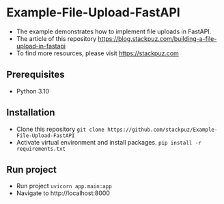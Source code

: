 # Example-File-Upload-FastAPI
- The example demonstrates how to implement file uploads in FastAPI.
- The article of this repository https://blog.stackpuz.com/building-a-file-upload-in-fastapi
- To find more resources, please visit https://stackpuz.com

## Prerequisites
- Python 3.10

## Installation
- Clone this repository `git clone https://github.com/stackpuz/Example-File-Upload-FastAPI`
- Activate virtual environment and install packages. `pip install -r requirements.txt`

## Run project

- Run project `uvicorn app.main:app`
- Navigate to http://localhost:8000